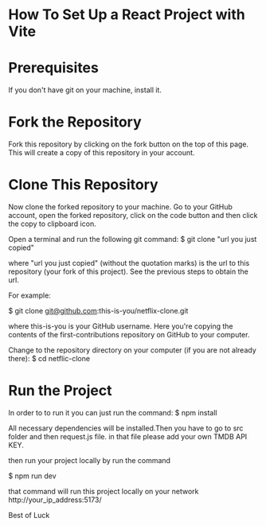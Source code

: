 # How To Set Up a React Project with Vite

# Prerequisites
If you don't have git on your machine, install it.

# Fork the Repository
Fork this repository by clicking on the fork button on the top of this page. This will create a copy of this repository in your account.

# Clone This Repository

Now clone the forked repository to your machine. Go to your GitHub account, open the forked repository, click on the code button and then click the copy to clipboard icon.

Open a terminal and run the following git command:
$ git clone "url you just copied"


where "url you just copied" (without the quotation marks) is the url to this repository (your fork of this project). See the previous steps to obtain the url.

For example:

$ git clone git@github.com:this-is-you/netflix-clone.git

where this-is-you is your GitHub username. Here you're copying the contents of the first-contributions repository on GitHub to your computer.

Change to the repository directory on your computer (if you are not already there):
$ cd netflic-clone

# Run the Project

In order to to run it you can just run the command:
$ npm install

All necessary dependencies will be installed.Then you have to go to src folder and then request.js file. in that file please add your own TMDB API KEY.

then run your project locally by run the command

$ npm run dev

that command will run this project locally on your network http://your_ip_address:5173/

Best of Luck
